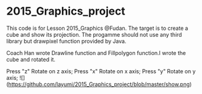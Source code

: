 # 2015_Graphics_project
This code is for Lesson 2015_Graphics @Fudan.
The target is to create a cube and show its projection. The progamme should not use any third library but drawpixel function provided by Java.

Coach Han wrote Drawline function and Fillpolygon function.I wrote the cube and rotated it.

Press "z" Rotate on z axis;
Press "x" Rotate on x axis;
Press "y" Rotate on y axis;
![] (https://github.com/layumi/2015_Graphics_project/blob/master/show.png)